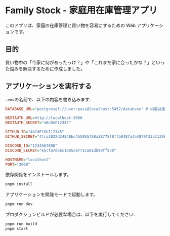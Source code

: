 # Family Stock - 家庭用在庫管理アプリ

このアプリは、家庭の在庫管理と買い物を容易にするための Web アプリケーションです。

## 目的

買い物中の「今家に何があったっけ？」や「これまだ家に合ったかな？」といった悩みを解決するために作成しました。

## アプリケーションを実行する

`.env`の名前で、以下の内容を書き込みます:

```ini
DATABASE_URL="postgresql://user:pass@localhost:5432/database" # 内容は適宜置き換えてください

NEXTAUTH_URL=http://localhost:3000
NEXTAUTH_SECRET="aBcDeF12345"

GITHUB_ID="AbCdEfGhI12345"
GITHUB_SECRET="4fca3022d24548bc455955758a38775f8ffb0487a4a4879f33a1139b6d4cb9c2"

DISCORD_ID="1234567890"
DISCORD_SECRET="e5cfa7dbbc1a95c8771ca81db90ff838"

HOSTNAME="localhost"
PORT="3000"
```

依存関係をインストールします。

```bash
pnpm install
```

アプリケーションを開発モードで起動します。

```bash
pnpm run dev
```

プロダクションビルドが必要な場合は、以下を実行してください:

```bash
pnpm run build
pnpm start
```
